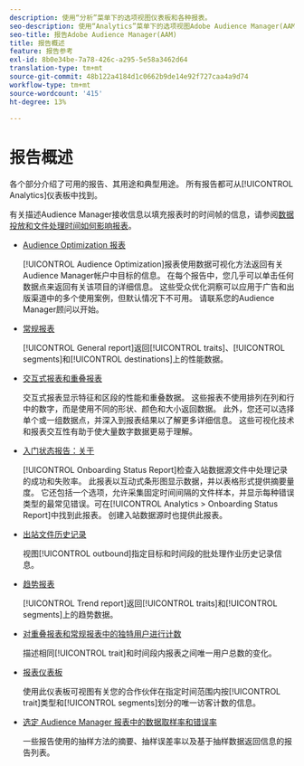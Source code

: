```yaml
---
description: 使用“分析”菜单下的选项视图仪表板和各种报表。
seo-description: 使用“Analytics”菜单下的选项视图Adobe Audience Manager(AAM)中的仪表板和各种报表。
seo-title: 报告Adobe Audience Manager(AAM)
title: 报告概述
feature: 报告参考
exl-id: 8b0e34be-7a78-426c-a295-5e58a3462d64
translation-type: tm+mt
source-git-commit: 48b122a4184d1c0662b9de14e92f727caa4a9d74
workflow-type: tm+mt
source-wordcount: '415'
ht-degree: 13%

---
```


# 报告概述

各个部分介绍了可用的报告、其用途和典型用途。 所有报告都可从[!UICONTROL Analytics]仪表板中找到。

有关描述Audience Manager接收信息以填充报表时的时间帧的信息，请参阅[数据投放和文件处理时间如何影响报表](/help/using/reference/reporting-file-transfer-timeframe.md)。

* [Audience Optimization 报表](/help/using/reporting/audience-optimization-reports/audience-optimization-reports.md)

   [!UICONTROL Audience Optimization]报表使用数据可视化方法返回有关Audience Manager帐户中目标的信息。 在每个报告中，您几乎可以单击任何数据点来返回有关该项目的详细信息。 这些受众优化洞察可以应用于广告和出版渠道中的多个使用案例，但默认情况下不可用。 请联系您的Audience Manager顾问以开始。

* [常规报表](/help/using/reporting/general-reports.md)

   [!UICONTROL General report]返回[!UICONTROL traits]、[!UICONTROL segments]和[!UICONTROL destinations]上的性能数据。

* [交互式报表和重叠报表](/help/using/reporting/dynamic-reports/dynamic-reports.md)

   交互式报表显示特征和区段的性能和重叠数据。 这些报表不使用排列在列和行中的数字，而是使用不同的形状、颜色和大小返回数据。 此外，您还可以选择单个或一组数据点，并深入到报表结果以了解更多详细信息。 这些可视化技术和报表交互性有助于使大量数字数据更易于理解。

* [入门状态报告：关于](/help/using/reporting/onboarding-status-report.md)

   [!UICONTROL Onboarding Status Report]检查入站数据源文件中处理记录的成功和失败率。 此报表以互动式条形图显示数据，并以表格形式提供摘要量度。 它还包括一个选项，允许采集固定时间间隔的文件样本，并显示每种错误类型的最常见错误。可在[!UICONTROL Analytics > Onboarding Status Report]中找到此报表。 创建入站数据源时也提供此报表。

* [出站文件历史记录](/help/using/reporting/outbound-history-report.md)

   视图[!UICONTROL outbound]指定目标和时间段的批处理作业历史记录信息。

* [趋势报表](/help/using/reporting/trend-reports.md)

   [!UICONTROL Trend report]返回[!UICONTROL traits]和[!UICONTROL segments]上的趋势数据。

* [对重叠报表和常规报表中的独特用户进行计数](/help/using/reporting/unique-user-counts.md)

   描述相同[!UICONTROL trait]和时间段内报表之间唯一用户总数的变化。

* [报表仪表板](/help/using/reporting/trend-reports.md)

   使用此仪表板可视图有关您的合作伙伴在指定时间范围内按[!UICONTROL trait]类型和[!UICONTROL segments]划分的唯一访客计数的信息。

* [选定 Audience Manager 报表中的数据取样率和错误率](/help/using/reporting/report-sampling.md)

   一些报告使用的抽样方法的摘要、抽样误差率以及基于抽样数据返回信息的报告列表。
